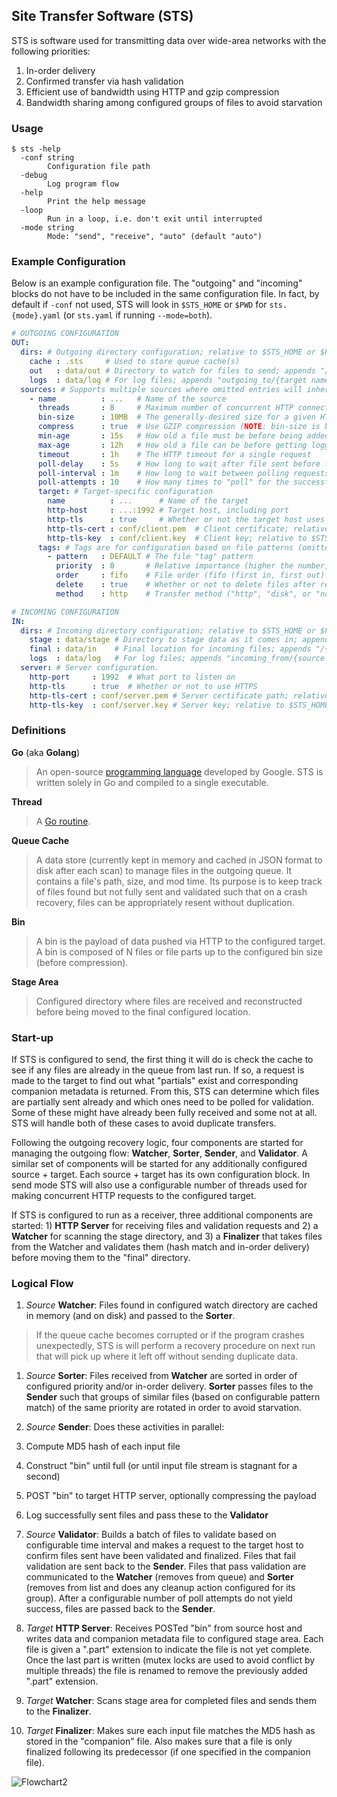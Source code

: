 Site Transfer Software (STS)
----------------------------

STS is software used for transmitting data over wide-area networks with the following priorities:

1. In-order delivery
2. Confirmed transfer via hash validation
3. Efficient use of bandwidth using HTTP and gzip compression
4. Bandwidth sharing among configured groups of files to avoid starvation

### Usage

```
$ sts -help
  -conf string
    	Configuration file path
  -debug
    	Log program flow
  -help
    	Print the help message
  -loop
    	Run in a loop, i.e. don't exit until interrupted
  -mode string
    	Mode: "send", "receive", "auto" (default "auto")
```

### Example Configuration

Below is an example configuration file.  The "outgoing" and "incoming" blocks do not have to be included in the same configuration file.  In fact, by default if `-conf` not used, STS will look in `$STS_HOME` or `$PWD` for `sts.{mode}.yaml` (or `sts.yaml` if running `--mode=both`).

```yaml
# OUTGOING CONFIGURATION
OUT:
  dirs: # Outgoing directory configuration; relative to $STS_HOME or $PWD if not absolute
    cache : .sts     # Used to store queue cache(s)
    out   : data/out # Directory to watch for files to send; appends "/{target name}"
    logs  : data/log # For log files; appends "outgoing_to/{target name}" and "messages"
  sources: # Supports multiple sources where omitted entries will inherit from previous sources hierarchically
    - name          : ...   # Name of the source
      threads       : 8     # Maximum number of concurrent HTTP connections
      bin-size      : 10MB  # The generally-desired size for a given HTTP request (BEFORE any compression)
      compress      : true  # Use GZIP compression (NOTE: bin-size is based on file size BEFORE compression)
      min-age       : 15s   # How old a file must be before being added to the "outgoing" queue
      max-age       : 12h   # How old a file can be before getting logged as "stale" (remains in the queue)
      timeout       : 1h    # The HTTP timeout for a single request
      poll-delay    : 5s    # How long to wait after file sent before final validation
      poll-interval : 1m    # How long to wait between polling requests
      poll-attempts : 10    # How many times to "poll" for the successful reception of a file before re-sending
      target: # Target-specific configuration
        name          : ...      # Name of the target
        http-host     : ...:1992 # Target host, including port
        http-tls      : true     # Whether or not the target host uses HTTPS
        http-tls-cert : conf/client.pem  # Client certificate; relative to $STS_HOME or $PWD if not absolute
        http-tls-key  : conf/client.key  # Client key; relative to $STS_HOME or $PWD if not absolute
      tags: # Tags are for configuration based on file patterns (omitted attributes are inherited)
        - pattern   : DEFAULT # The file "tag" pattern
          priority  : 0       # Relative importance (higher the number, greater the importance)
          order     : fifo    # File order (fifo (first in, first out) or none)
          delete    : true    # Whether or not to delete files after reception confirmation
          method    : http    # Transfer method ("http", "disk", or "none")

# INCOMING CONFIGURATION
IN:
  dirs: # Incoming directory configuration; relative to $STS_HOME or $PWD if not absolute
    stage : data/stage # Directory to stage data as it comes in; appends "/{source name}"
    final : data/in    # Final location for incoming files; appends "/{source name}"
    logs  : data/log   # For log files; appends "incoming_from/{source name}" and "messages"
  server: # Server configuration.
    http-port     : 1992  # What port to listen on
    http-tls      : true  # Whether or not to use HTTPS
    http-tls-cert : conf/server.pem # Server certificate path; relative to $STS_HOME or $PWD if not absolute
    http-tls-key  : conf/server.key # Server key; relative to $STS_HOME or $PWD if not absolute
```

### Definitions

**Go** (aka **Golang**)
  > An open-source [programming language](https://golang.org/) developed by Google.  STS is written solely in Go and compiled to a single executable.

**Thread**
  > A [Go routine](https://gobyexample.com/goroutines).

**Queue Cache**
  > A data store (currently kept in memory and cached in JSON format to disk after each scan) to manage files in the outgoing queue.  It contains a file's path, size, and mod time.  Its purpose is to keep track of files found but not fully sent and validated such that on a crash recovery, files can be appropriately resent without duplication.

**Bin**
  > A bin is the payload of data pushed via HTTP to the configured target.  A bin is composed of N files or file parts up to the configured bin size (before compression).

**Stage Area**
  > Configured directory where files are received and reconstructed before being moved to the final configured location.

### Start-up

If STS is configured to send, the first thing it will do is check the cache to see if any files are already in the queue from last run.  If so, a request is made to the target to find out what "partials" exist and corresponding companion metadata is returned.  From this, STS can determine which files are partially sent already and which ones need to be polled for validation.  Some of these might have already been fully received and some not at all.  STS will handle both of these cases to avoid duplicate transfers.

Following the outgoing recovery logic, four components are started for managing the outgoing flow: **Watcher**, **Sorter**, **Sender**, and **Validator**.  A similar set of components will be started for any additionally configured source + target.  Each source + target has its own configuration block.  In send mode STS will also use a configurable number of threads used for making concurrent HTTP requests to the configured target.

If STS is configured to run as a receiver, three additional components are started: 1) **HTTP Server** for receiving files and validation requests and 2) a **Watcher** for scanning the stage directory, and 3) a **Finalizer** that takes files from the Watcher and validates them (hash match and in-order delivery) before moving them to the "final" directory.

### Logical Flow

1. _Source_ **Watcher**: Files found in configured watch directory are cached in memory (and on disk) and passed to the **Sorter**.

  > If the queue cache becomes corrupted or if the program crashes unexpectedly, STS is will perform a recovery procedure on next run that will pick up where it left off without sending duplicate data.

1. _Source_ **Sorter**: Files received from **Watcher** are sorted in order of configured priority and/or in-order delivery.  **Sorter** passes files to the **Sender** such that groups of similar files (based on configurable pattern match) of the same priority are rotated in order to avoid starvation.

1. _Source_ **Sender**: Does these activities in parallel:

  1. Compute MD5 hash of each input file
  1. Construct "bin" until full (or until input file stream is stagnant for a second)
  1. POST "bin" to target HTTP server, optionally compressing the payload
  1. Log successfully sent files and pass these to the **Validator**

1. _Source_ **Validator**: Builds a batch of files to validate based on configurable time interval and makes a request to the target host to confirm files sent have been validated and finalized.  Files that fail validation are sent back to the **Sender**.  Files that pass validation are communicated to the **Watcher** (removes from queue) and **Sorter** (removes from list and does any cleanup action configured for its group).  After a configurable number of poll attempts do not yield success, files are passed back to the **Sender**.

1. _Target_ **HTTP Server**: Receives POSTed "bin" from source host and writes data and companion metadata file to configured stage area.  Each file is given a ".part" extension to indicate the file is not yet complete.  Once the last part is written (mutex locks are used to avoid conflict by multiple threads) the file is renamed to remove the previously added ".part" extension.

1. _Target_ **Watcher**: Scans stage area for completed files and sends them to the **Finalizer**.

1. _Target_ **Finalizer**: Makes sure each input file matches the MD5 hash as stored in the "companion" file.  Also makes sure that a file is only finalized following its predecessor (if one specified in the companion file).


![Flowchart2](assets/flow.png?raw=true)
